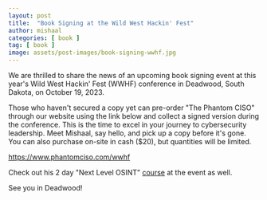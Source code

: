 ```yaml
---
layout: post
title:  "Book Signing at the Wild West Hackin' Fest"
author: mishaal
categories: [ book ]
tag: [ book ]
image: assets/post-images/book-signing-wwhf.jpg
---
```


We are thrilled to share the news of an upcoming book signing event at this year's Wild West Hackin' Fest (WWHF) conference in Deadwood, South Dakota, on October 19, 2023.

Those who haven't secured a copy yet can pre-order "The Phantom CISO" through our website using the link below and collect a signed version during the conference. This is the time to excel in your journey to cybersecurity leadership. Meet Mishaal, say hello, and pick up a copy before it's gone. You can also purchase on-site in cash ($20), but quantities will be limited.

<a target="_blank" href="https://www.phantomciso.com/wwhf" title="Pre-Order">https://www.phantomciso.com/wwhf</a>

Check out his 2 day "Next Level OSINT" <a target="_blank" href="https://wildwesthackinfest.com/event/next-level-osint-w-mishaal-khan/2023-10-17/" title="Next Level OSINT Course">course</a> at the event as well.


See you in Deadwood!

